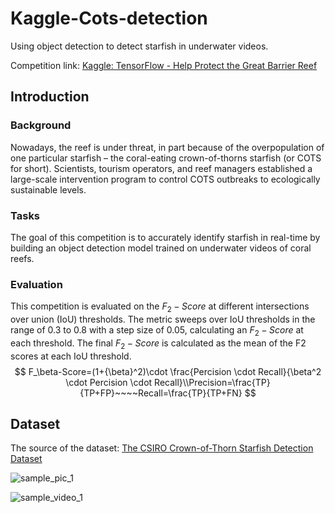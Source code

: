 # Kaggle-Cots-detection

Using object detection to detect starfish in underwater videos.

Competition link: [Kaggle: TensorFlow - Help Protect the Great Barrier Reef](https://www.kaggle.com/competitions/tensorflow-great-barrier-reef/overview)

## Introduction

### Background

Nowadays, the reef is under threat, in part because of the overpopulation of one particular starfish – the coral-eating crown-of-thorns starfish (or COTS for short). Scientists, tourism operators, and reef managers established a large-scale intervention program to control COTS outbreaks to ecologically sustainable levels.

### Tasks

The goal of this competition is to accurately identify starfish in real-time by building an object detection model trained on underwater videos of coral reefs.

### Evaluation

This competition is evaluated on the $F_2-Score$ at different intersections over union (IoU) thresholds. The metric sweeps over IoU thresholds in the range of 0.3 to 0.8 with a step size of 0.05, calculating an $F_2-Score$ at each threshold. The final $F_2-Score$ is calculated as the mean of the F2 scores at each IoU threshold.
$$
F_\beta-Score=(1+{\beta}^2)\cdot \frac{Percision \cdot Recall}{\beta^2 \cdot Percision \cdot Recall}\\Precision=\frac{TP}{TP+FP}~~~~Recall=\frac{TP}{TP+FN}
$$

## Dataset

The source of the dataset: [The CSIRO Crown-of-Thorn Starfish Detection Dataset](https://arxiv.org/abs/2111.14311)



![sample_pic_1](G:\project\Kaggle-Cots-Detection\assets\readme\sample_pic_1.jpg)





![sample_video_1](G:\project\Kaggle-Cots-Detection\assets\readme\sample_video_1.gif)




























